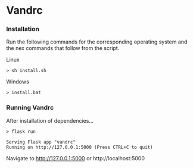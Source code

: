 # Vandrc

### Installation
Run  the following commands for the corresponding operating system and the
nex commands that follow from the script.

Linux
```
> sh install.sh
```


Windows
```
> install.bat
```

### Running Vandrc
After installation of dependencies...
```
> flask run

Serving Flask app "vandrc"
Running on http://127.0.0.1:5000 (Press CTRL+C to quit)
```
Navigate to http://127.0.0.1:5000 or http://localhost:5000
